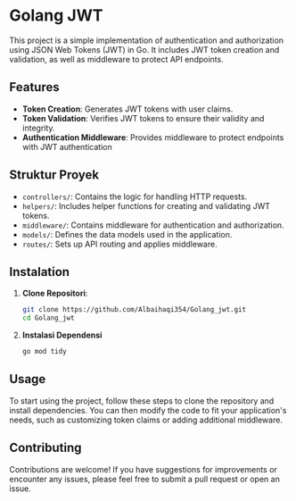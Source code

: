 # Golang JWT

This project is a simple implementation of authentication and authorization using JSON Web Tokens (JWT) in Go. It includes JWT token creation and validation, as well as middleware to protect API endpoints.

## Features

- **Token Creation**: Generates JWT tokens with user claims.
- **Token Validation**: Verifies JWT tokens to ensure their validity and integrity.
- **Authentication Middleware**: Provides middleware to protect endpoints with JWT authentication

## Struktur Proyek

- `controllers/`: Contains the logic for handling HTTP requests.
- `helpers/`: Includes helper functions for creating and validating JWT tokens.
- `middleware/`: Contains middleware for authentication and authorization.
- `models/`: Defines the data models used in the application.
- `routes/`: Sets up API routing and applies middleware.

## Instalation

1. **Clone Repositori**:

   ```bash
   git clone https://github.com/Albaihaqi354/Golang_jwt.git
   cd Golang_jwt

2. **Instalasi Dependensi**
    ```bash
    go mod tidy

## Usage
To start using the project, follow these steps to clone the repository and install dependencies. You can then modify the code to fit your application's needs, such as customizing token claims or adding additional middleware.

## Contributing
Contributions are welcome! If you have suggestions for improvements or encounter any issues, please feel free to submit a pull request or open an issue.